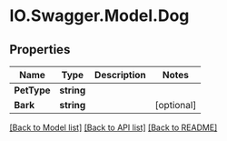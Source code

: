 # IO.Swagger.Model.Dog
## Properties

Name | Type | Description | Notes
------------ | ------------- | ------------- | -------------
**PetType** | **string** |  | 
**Bark** | **string** |  | [optional] 

[[Back to Model list]](../README.md#documentation-for-models) [[Back to API list]](../README.md#documentation-for-api-endpoints) [[Back to README]](../README.md)

